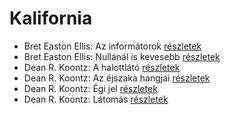 # Kalifornia

- Bret Easton Ellis: Az informátorok [részletek](_details/%7Bopf.creator%7D.md#id_1447)
- Bret Easton Ellis: Nullánál is kevesebb [részletek](_details/%7Bopf.creator%7D.md#id_1273)
- Dean R. Koontz: A halottlátó [részletek](_details/%7Bopf.creator%7D.md#id_1069)
- Dean R. Koontz: Az éjszaka hangjai [részletek](_details/%7Bopf.creator%7D.md#id_1092)
- Dean R. Koontz: Égi jel [részletek](_details/%7Bopf.creator%7D.md#id_1090)
- Dean R. Koontz: Látomás [részletek](_details/%7Bopf.creator%7D.md#id_1081)